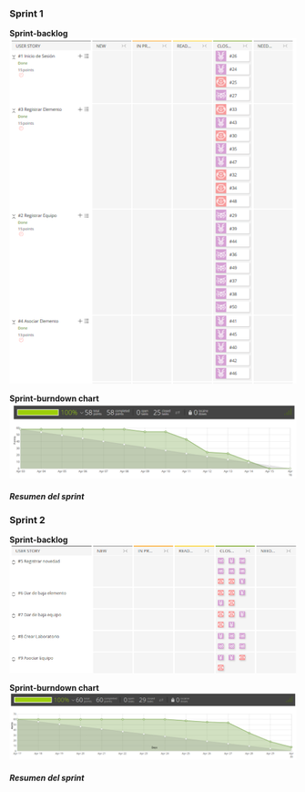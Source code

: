 ### Sprint 1
**Sprint-backlog**\
![Sprint-backlog](sprint1backlog.PNG)

**Sprint-burndown chart**\
![Sprint-burndown chart](sprint1burndown.PNG)

##### Resumen del sprint

### Sprint 2
**Sprint-backlog**\
![Sprint2-backlog](sprint2backlog.png)

**Sprint-burndown chart**\
![Sprint2-burndown](sprint2burndown.png)

##### Resumen del sprint


